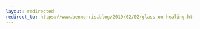 ```yaml
---
layout: redirected
redirect_to: https://www.bennorris.blog/2019/02/02/glass-on-healing.html
---
```

